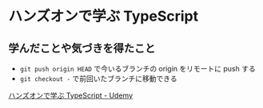 # ハンズオンで学ぶ TypeScript

## 学んだことや気づきを得たこと
- `git push origin HEAD` で今いるブランチの origin をリモートに push する
- `git checkout -` で前回いたブランチに移動できる

[ハンズオンで学ぶ TypeScript - Udemy](https://www.udemy.com/course/ts-for-js-developers/learn/lecture/17755872#overview)

